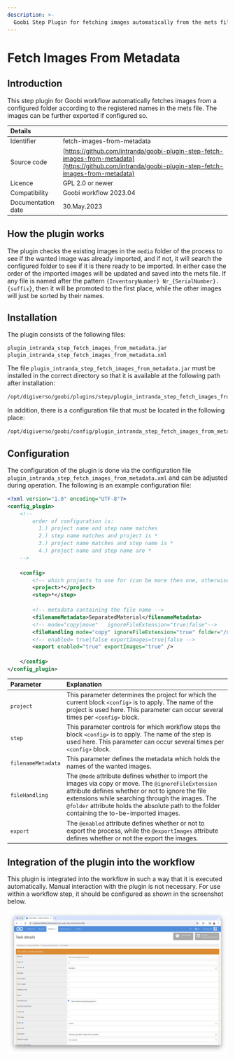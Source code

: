 ```yaml
---
description: >-
  Goobi Step Plugin for fetching images automatically from the mets file.
---
```


# Fetch Images From Metadata


## Introduction
This step plugin for Goobi workflow automatically fetches images from a configured folder according to the registered names in the mets file. The images can be further exported if configured so.

| Details |  |
| :--- | :--- |
| Identifier | fetch-images-from-metadata |
| Source code | [https://github.com/intranda/goobi-plugin-step-fetch-images-from-metadata](https://github.com/intranda/goobi-plugin-step-fetch-images-from-metadata) |
| Licence | GPL 2.0 or newer |
| Compatibility | Goobi workflow 2023.04 |
| Documentation date | 30.May.2023 |


## How the plugin works
The plugin checks the existing images in the `media` folder of the process to see if the wanted image was already imported, and if not, it will search the configured folder to see if it is there ready to be imported.
In either case the order of the imported images will be updated and saved into the mets file.
If any file is named after the pattern `{InventoryNumber} Nr_{SerialNumber}.{suffix}`, then it will be promoted to the first place, while the other images will just be sorted by their names.


## Installation
The plugin consists of the following files:

```text
plugin_intranda_step_fetch_images_from_metadata.jar
plugin_intranda_step_fetch_images_from_metadata.xml
```

The file `plugin_intranda_step_fetch_images_from_metadata.jar` must be installed in the correct directory so that it is available at the following path after installation:

```bash
/opt/digiverso/goobi/plugins/step/plugin_intranda_step_fetch_images_from_metadata.jar
```

In addition, there is a configuration file that must be located in the following place:

```bash
/opt/digiverso/goobi/config/plugin_intranda_step_fetch_images_from_metadata.xml
```

## Configuration

The configuration of the plugin is done via the configuration file `plugin_intranda_step_fetch_images_from_metadata.xml` and can be adjusted during operation. The following is an example configuration file:

```xml
<?xml version="1.0" encoding="UTF-8"?>
<config_plugin>
    <!--
        order of configuration is:
          1.) project name and step name matches
          2.) step name matches and project is *
          3.) project name matches and step name is *
          4.) project name and step name are *
    -->
    
    <config>
        <!-- which projects to use for (can be more then one, otherwise use *) -->
        <project>*</project>
        <step>*</step>
        
        <!-- metadata containing the file name -->
        <filenameMetadata>SeparatedMaterial</filenameMetadata>
        <!-- mode="copy|move"   ignoreFileExtension="true|false"-->
        <fileHandling mode="copy" ignoreFileExtension="true" folder="/opt/digiverso/import/images/" />
        <!-- enabled= true|false exportImages=true|false -->
        <export enabled="true" exportImages="true" />

    </config>
</config_plugin>
```

| Parameter | Explanation |
| :--- | :--- |
| `project` | This parameter determines the project for which the current block `<config>` is to apply. The name of the project is used here. This parameter can occur several times per `<config>` block. |
| `step` | This parameter controls for which workflow steps the block `<config>` is to apply. The name of the step is used here. This parameter can occur several times per `<config>` block. |
| `filenameMetadata` | This parameter defines the metadata which holds the names of the wanted images.  |
| `fileHandling` | The `@mode` attribute defines whether to import the images via copy or move. The `@ignoreFileExtension` attribute defines whether or not to ignore the file extensions while searching through the images. The `@folder` attribute holds the absolute path to the folder containing the to-be-imported images.  |
| `export` | The `@enabled` attribute defines whether or not to export the process, while the `@exportImages` attribute defines whether or not the export the images.  |


## Integration of the plugin into the workflow
This plugin is integrated into the workflow in such a way that it is executed automatically. Manual interaction with the plugin is not necessary. For use within a workflow step, it should be configured as shown in the screenshot below.

![Integration of the plugin into the workflow](../.gitbook/assets/intranda_step_fetch_images_from_metadata_en.png)
